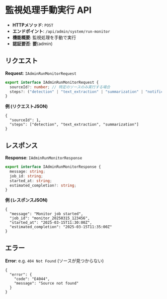 # 監視処理手動実行 API

- **HTTPメソッド**: `POST`
- **エンドポイント**: `/api/admin/system/run-monitor`
- **機能概要**: 監視処理を手動で実行
- **認証要否**: **要**(admin)

## リクエスト

**Request**: `IAdminRunMonitorRequest`
```ts
export interface IAdminRunMonitorRequest {
  sourceId?: number; // 特定のソースのみ実行する場合
  steps?: ("detection" | "text_extraction" | "summarization" | "notification")[];
}
```

**例 (リクエストJSON)**
```jsonc
{
  "sourceId": 1,
  "steps": ["detection", "text_extraction", "summarization"]
}
```

## レスポンス

**Response**: `IAdminRunMonitorResponse`
```ts
export interface IAdminRunMonitorResponse {
  message: string;
  job_id: string;
  started_at: string;
  estimated_completion?: string;
}
```

**例 (レスポンスJSON)**
```jsonc
{
  "message": "Monitor job started",
  "job_id": "monitor_20250315_123456",
  "started_at": "2025-03-15T11:30:00Z",
  "estimated_completion": "2025-03-15T11:35:00Z"
}
```

## エラー

**Error**: e.g. `404 Not Found` (ソースが見つからない)
```jsonc
{
  "error": {
    "code": "E4044",
    "message": "Source not found"
  }
}
```